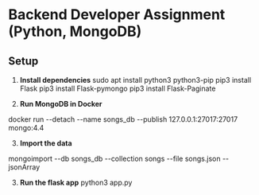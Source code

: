 # Backend Developer Assignment (Python, MongoDB)

## Setup

1. **Install dependencies**
   sudo apt install python3 python3-pip
   pip3 install Flask
   pip3 install Flask-pymongo
   pip3 install Flask-Paginate

2. **Run MongoDB in Docker**

docker run --detach --name songs_db --publish 127.0.0.1:27017:27017 mongo:4.4

3. **Import the data**

mongoimport --db songs_db --collection songs --file songs.json --jsonArray

3. **Run the flask app**
python3 app.py

